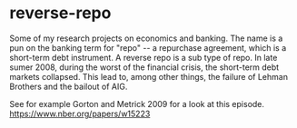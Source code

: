 # reverse-repo
Some of my research projects on economics and banking. The name is a pun on the banking term for "repo" -- a repurchase agreement, which is a short-term debt instrument. A reverse repo is a sub type of repo. In late sumer 2008, during the worst of the financial crisis, the short-term debt markets collapsed. This lead to, among other things, the failure of Lehman Brothers and the bailout of AIG. 

See for example Gorton and Metrick 2009 for a look at this episode. https://www.nber.org/papers/w15223


